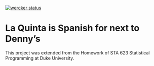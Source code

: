 [![wercker status](https://app.wercker.com/status/f09ac77226c12838bba411f23b7a5ff2/s/master "wercker status")](https://app.wercker.com/project/byKey/f09ac77226c12838bba411f23b7a5ff2)
# La Quinta is Spanish for next to Denny’s

This project was extended from the Homework of STA 623 Statistical Programming at Duke University.
